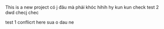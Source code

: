 This is a new project
có j đâu mà phải khóc
hihih hy kun kun check
test 2 dwd checj  chec

test 1 conflicrt here sua o dau ne
